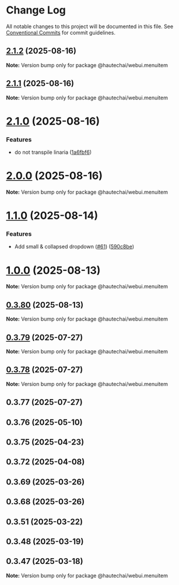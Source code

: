 # Change Log

All notable changes to this project will be documented in this file.
See [Conventional Commits](https://conventionalcommits.org) for commit guidelines.

## [2.1.2](https://github.com/HautechAI/webui/compare/@hautechai/webui.menuitem@2.1.1...@hautechai/webui.menuitem@2.1.2) (2025-08-16)

**Note:** Version bump only for package @hautechai/webui.menuitem

## [2.1.1](https://github.com/HautechAI/webui/compare/@hautechai/webui.menuitem@2.1.0...@hautechai/webui.menuitem@2.1.1) (2025-08-16)

**Note:** Version bump only for package @hautechai/webui.menuitem

# [2.1.0](https://github.com/HautechAI/webui/compare/@hautechai/webui.menuitem@1.1.0...@hautechai/webui.menuitem@2.1.0) (2025-08-16)

### Features

- do not transpile linaria ([1a6fbf6](https://github.com/HautechAI/webui/commit/1a6fbf6353a0e5028040006b5045170cf83f1ba0))

# [2.0.0](https://github.com/HautechAI/webui/compare/@hautechai/webui.menuitem@1.1.0...@hautechai/webui.menuitem@2.0.0) (2025-08-16)

**Note:** Version bump only for package @hautechai/webui.menuitem

# [1.1.0](https://github.com/HautechAI/webui/compare/@hautechai/webui.menuitem@1.0.0...@hautechai/webui.menuitem@1.1.0) (2025-08-14)

### Features

- Add small & collapsed dropdown ([#61](https://github.com/HautechAI/webui/issues/61)) ([590c8be](https://github.com/HautechAI/webui/commit/590c8be42597e87d79a22d8d01e178e139556f6f))

# [1.0.0](https://github.com/HautechAI/webui/compare/@hautechai/webui.menuitem@0.3.80...@hautechai/webui.menuitem@1.0.0) (2025-08-13)

**Note:** Version bump only for package @hautechai/webui.menuitem

## [0.3.80](https://github.com/HautechAI/webui/compare/@hautechai/webui.menuitem@0.3.79...@hautechai/webui.menuitem@0.3.80) (2025-08-13)

**Note:** Version bump only for package @hautechai/webui.menuitem

## [0.3.79](https://github.com/HautechAI/webui/compare/@hautechai/webui.menuitem@0.3.78...@hautechai/webui.menuitem@0.3.79) (2025-07-27)

**Note:** Version bump only for package @hautechai/webui.menuitem

## [0.3.78](https://github.com/HautechAI/webui/compare/@hautechai/webui.menuitem@0.3.77...@hautechai/webui.menuitem@0.3.78) (2025-07-27)

**Note:** Version bump only for package @hautechai/webui.menuitem

## 0.3.77 (2025-07-27)

## 0.3.76 (2025-05-10)

## 0.3.75 (2025-04-23)

## 0.3.72 (2025-04-08)

## 0.3.69 (2025-03-26)

## 0.3.68 (2025-03-26)

## 0.3.51 (2025-03-22)

## 0.3.48 (2025-03-19)

## 0.3.47 (2025-03-18)

**Note:** Version bump only for package @hautechai/webui.menuitem
